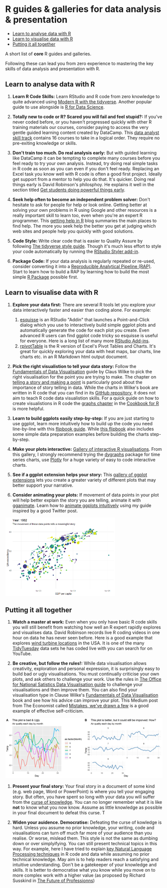 R guides & galleries for data analysis & presentation
================

-   [Learn to analyse data with R](#learn-to-analyse-data-with-r)
-   [Learn to visualise data with R](#learn-to-visualise-data-with-r)
-   [Putting it all together](#putting-it-all-together)

A short list of **core** R guides and galleries.

Following these can lead you from zero experience to mastering the key skills of data analysis and presentation with R.

Learn to analyse data with R
----------------------------

1.  **Learn R Code Skills:** Learn RStudio and R code from zero knowledge to quite advanced using [Modern R with the tidyverse](https://b-rodrigues.github.io/modern_R/). Another popular guide to use alongside is [R for Data Science](https://r4ds.had.co.nz).

2.  **Totally new to code or R? Scared you will fail and feel stupid?:** If you've never coded before, or you haven't progressed quickly with other R training materials our courses, consider paying to access the very gentle guided learning content created by DataCamp. This [data analyst skill track](https://www.datacamp.com/tracks/data-analyst-with-r) contains 16 courses to take in a logical order. They require no pre-exiting knowledge or skills.

3.  **Don't train too much. Do real analysis early:** But with guided learning like DataCamp it can be tempting to complete many courses before you feel ready to try your own analysis. Instead, try doing real simple tasks in R code as soon as you can even if you don't feel ready. Replacing an Excel task you know well with R code is often a good first project. Ideally get support from a mentor to help you do that. It's quicker. Doing real things early is David Robinson's philosphoy. He explains it well in the section titled [Get students doing powerful things early](http://varianceexplained.org/r/teach-tidyverse/).

4.  **Seek help often to become an independent problem solver:** Don't hesitate to ask for people for help or look online. Getting better at solving your own problems in R using Google and other resources is a really important skill to learn too, even when you're an expert R programmer. This [getting help in R](https://blog.rsquaredacademy.com/getting-help-in-r-updated/) blog summaries the main places to find help. The more you seek help the better you get at judging which web sites and people help you quickly with good solutions.

5.  **Code Style:** Write clear code that is easier to Quality Assure by following [The tidyverse style guide](https://style.tidyverse.org). Though it's much less effort to style your code automatically by running the [RStudio Styler add-in](http://styler.r-lib.org).

6.  **Package Code:** If your data analysis is regularly repeated or re-used, consider converting it into a [Reproducible Analytical Pipeline (RAP)](https://ukgovdatascience.github.io/rap_companion/). Start to learn how to build a RAP by learning how to build the most simple [R Package](https://r-pkgs.org/index.html) possible first.

Learn to visualise data with R
------------------------------

1.  **Explore your data first:** There are several R tools let you explore your data interactively faster and easier than coding alone. For example:
    1.  [esquisse](https://github.com/dreamRs/esquisse) is an RStudio "Addin" that launches a Point-and-Click dialog which you use to interactively build simple ggplot plots and automatically generate the code for each plot you create. Even advanced R users can find ggplot code tricky so esquisse is useful for everyone. Here is a long list of many more [RStudio Add-ins](https://github.com/daattali/addinslist).
    2.  [rpivotTable](https://cran.r-project.org/web/packages/rpivotTable/vignettes/rpivotTableIntroduction.html) is the R version of Excel's Pivot Tables and Charts. It's great for quickly exploring your data with heat maps, bar charts, line charts etc. in an R Markdown html output document.
2.  **Pick the right visualistion to tell your data story:** Follow the [Fundamentals of Data Visualisation](https://serialmentor.com/dataviz/) guide by Claus Wilke to pick the right visualisation for the point you are trying to make. The chapter on [telling a story and making a point](https://serialmentor.com/dataviz/telling-a-story.html) is particularly good about the importance of story telling in data. While the charts in Wilke's book are written in R code that you can find in its [GitHub repository](https://github.com/clauswilke/dataviz), it does not aim to teach R code data visualistion skills. For a quick guide on how to create visualistions in R code the [graphs chapter](http://www.cookbook-r.com/Graphs/) in the [Cookbook for R](http://www.cookbook-r.com) is more helpful.

3.  **Learn to build ggplots easily step-by-step:** If you are just starting to use ggplot, learn more intuitively how to build up the code you need line-by-line with this [flipbook guide](https://evamaerey.github.io/ggplot_flipbook/ggplot_flipbook_xaringan.html#1). While [this flipbook](https://evamaerey.github.io/tidyverse_in_action/tidyverse_in_action.html#1) also includes some simple data preparation examples before building the charts step-by-step.

4.  **Make your plots interactive:** [Gallery of interactive R visualisations](http://gallery.htmlwidgets.org/). From this gallery, I strongly recommend trying the [dygraphs](http://rstudio.github.io/dygraphs/) package for time series charts, use [Plotly](https://plot.ly/r/) for a huge variety of easy to code interactive charts.

5.  **See if a ggplot extension helps your story:** This [gallery of ggplot extensions](https://www.ggplot2-exts.org/gallery/) lets you create a greater variety of different plots that may better support your narrative.

6.  **Consider animating your plots:** If movement of data points in your plot will help better explain the story you are telling, animate it with [gganimate](https://github.com/billster45/gganimate-experiments/blob/master/README.md). Learn how to [animate ggplots intuitively](https://github.com/billster45/gganimate-experiments/blob/master/README.md) using my guide inspired by a good Twitter post.

<img src="images/gapminder.gif" style="width:70.0%" />

Putting it all together
-----------------------

1.  **Watch a master at work:** Even when you only have basic R code skills you will still benefit from watching how well an R expert rapidly explores and visualises data. David Robinson records live R coding videos in one hour on data he has never seen before. Here is a good example that explores [wind turbine locations](https://youtu.be/O1oDIQV6VKU) in the USA. It is one of the many [TidyTuesday](https://github.com/rfordatascience/tidytuesday) data sets he has coded live with you can search for on YouTube.

2.  **Be creative, but follow the rules!:** While data visualisation allows creativity, exploration and personal expression, it is surprisingly easy to build bad or ugly visualisations. You must continually criticise your own plots, and ask others to challenge your work. Use the rules in [The Office for National Satistics Data Visualisation guide](https://style.ons.gov.uk/category/data-visualisation/) to challenge your visualisations and then improve them. You can also find your visualisation type in Clause Wilke's [Fundamentals of Data Visualisation](https://serialmentor.com/dataviz/) book and see how his advice can improve your plot. This Medium post from The Economist called [Mistakes, we've drawn a few](https://medium.economist.com/mistakes-weve-drawn-a-few-8cdd8a42d368) is a good example of effective self-criticism.

<img src="images/plot2by2.png" style="width:100.0%" />

1.  **Present your final story:** Your final story in a document of some kind (e.g. web page, Word or PowerPoint) is where you tell your engaging story. But often, you have spent so long with your data you will suffer from the [curse of knowledge](https://en.wikipedia.org/wiki/The_Sense_of_Style#The_curse_of_knowledge). You can no longer remember what it is like **not** to know what you now know. Assume as little knowledge as possible in your final document to defeat this curse. T

2.  **Widen your auidence. Democratise:** Defeating the curse of kowledge is hard. Unless you assume no prior knowledge, your writing, code and visualisations can turn off much far more of your audience than you realise. Or worse, mislead them. This style is not the same as dumbing down or over simplyifying. You can still present technical topics in this way. For example, here I have tried to explain [key Natural Language Processing techniques](https://github.com/billster45/NLP-Intuition/blob/master/README.md) in R code and data while assuming no prior technical knowledge. May aim is to help readers reach a satisfying and intuitive understanding. Don't be a gatekeeper of your knowledge and skills. It is better to democratise what you know while you move on to more complex work with a higher value (as proposed by Richard Susskind in [The Future of Professionns](https://www.amazon.co.uk/dp/0198713398/))
